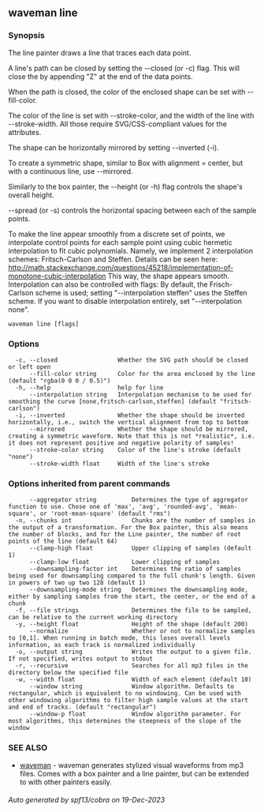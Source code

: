 ## waveman line



### Synopsis


The line painter draws a line that traces each data point.

A line's path can be closed by setting the --closed (or -c) flag.
This will close the <path> by appending "Z" at the end of the data points.

When the path is closed, the color of the enclosed shape can be set with 
--fill-color.

The color of the line is set with --stroke-color, and the width of the line 
with --stroke-width. All those require SVG/CSS-compliant values for the
attributes.

The shape can be horizontally mirrored by setting --inverted (-i).

To create a symmetric shape, similar to Box with alignment = center, but with a 
continuous line, use --mirrored.

Similarly to the box painter, the --height (or -h) flag controls the shape's overall
height. 

--spread (or -s) controls the horizontal spacing between each of the sample
points.

To make the line appear smoothly from a discrete set of points, we interpolate 
control points for each sample point using cubic hermetic interpolation to fit 
cubic polynomials. Namely, we implement 2 interpolation schemes: Fritsch-Carlson
and Steffen. Details can be seen here: 
http://math.stackexchange.com/questions/45218/implementation-of-monotone-cubic-interpolation
This way, the shape appears smooth. Interpolation can also be controlled with
flags: By default, the Frisch-Carlson scheme is used; setting "--interpolation steffen"
uses the Steffen scheme. If you want to disable interpolation entirely, set
"--interpolation none".


```
waveman line [flags]
```

### Options

```
  -c, --closed                 Whether the SVG path should be closed or left open
      --fill-color string      Color for the area enclosed by the line (default "rgba(0 0 0 / 0.5)")
  -h, --help                   help for line
      --interpolation string   Interpolation mechanism to be used for smoothing the curve [none,fritsch-carlson,steffen] (default "fritsch-carlson")
  -i, --inverted               Whether the shape should be inverted horizontally, i.e., switch the vertical alignment from top to bottom
      --mirrored               Whether the shape should be mirrored, creating a symmetric waveform. Note that this is not *realistic*, i.e. it does not represent positive and negative polarity of samples!
      --stroke-color string    Color of the line's stroke (default "none")
      --stroke-width float     Width of the line's stroke
```

### Options inherited from parent commands

```
      --aggregator string          Determines the type of aggregator function to use. Chose one of 'max', 'avg', 'rounded-avg', 'mean-square', or 'root-mean-square' (default "rms")
  -n, --chunks int                 Chunks are the number of samples in the output of a transformation. For the Box painter, this also means the number of blocks, and for the Line painter, the number of root points of the line (default 64)
      --clamp-high float           Upper clipping of samples (default 1)
      --clamp-low float            Lower clipping of samples
      --downsampling-factor int    Determines the ratio of samples being used for downsampling compared to the full chunk's length. Given in powers of two up two 128 (default 1)
      --downsampling-mode string   Determines the downsampling mode, either by sampling samples from the start, the center, or the end of a chunk
  -f, --file strings               Determines the file to be sampled, can be relative to the current working directory
  -y, --height float               Height of the shape (default 200)
      --normalize                  Whether or not to normalize samples to [0,1]. When running in batch mode, this loses overall levels information, as each track is normalized individually
  -o, --output string              Writes the output to a given file. If not specified, writes output to stdout
  -r, --recursive                  Searches for all mp3 files in the directory below the specified file
  -w, --width float                Width of each element (default 10)
      --window string              Window algorithm. Defaults to rectangular, which is equivalent to no windowing. Can be used with other windowing algorithms to filter high sample values at the start and end of tracks. (default "rectangular")
      --window-p float             Window algorithm parameter. For most algorithms, this determines the steepness of the slope of the window
```

### SEE ALSO

* [waveman](waveman.md)	 - waveman generates stylized visual waveforms from mp3 files. Comes with a box painter and a line painter, but can be extended to with other painters easily.

###### Auto generated by spf13/cobra on 19-Dec-2023
